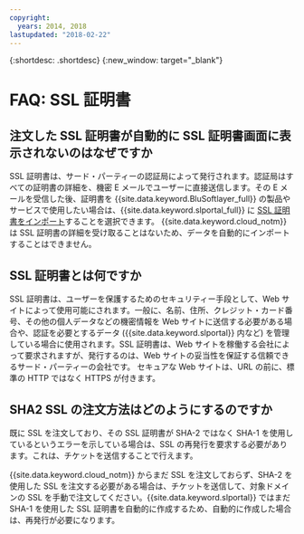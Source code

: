 ```yaml
---
copyright:
  years: 2014, 2018
lastupdated: "2018-02-22"
---
```


{:shortdesc: .shortdesc}
{:new_window: target="_blank"}

<a name="top"></a>
# FAQ: SSL 証明書

## 注文した SSL 証明書が自動的に SSL 証明書画面に表示されないのはなぜですか

SSL 証明書は、サード・パーティーの認証局によって発行されます。認証局はすべての証明書の詳細を、機密 E メールでユーザーに直接送信します。その E メールを受信した後、証明書を {{site.data.keyword.BluSoftlayer_full}} の製品やサービスで使用したい場合は、{{site.data.keyword.slportal_full}} に [SSL 証明書をインポート](import-ssl-certificate.html)することを選択できます。 {{site.data.keyword.cloud_notm}} は SSL 証明書の詳細を受け取ることはないため、データを自動的にインポートすることはできません。

## SSL 証明書とは何ですか

SSL 証明書は、ユーザーを保護するためのセキュリティー手段として、Web サイトによって使用可能にされます。一般に、名前、住所、クレジット・カード番号、その他の個人データなどの機密情報を Web サイトに送信する必要がある場合や、認証を必要とするデータ ({{site.data.keyword.slportal}} 内など) を管理している場合に使用されます。SSL 証明書は、Web サイトを稼働する会社によって要求されますが、発行するのは、Web サイトの妥当性を保証する信頼できるサード・パーティーの会社です。 セキュアな Web サイトは、URL の前に、標準の HTTP ではなく HTTPS が付きます。

## SHA2 SSL の注文方法はどのようにするのですか

既に SSL を注文しており、その SSL 証明書が SHA-2 ではなく SHA-1 を使用しているというエラーを示している場合は、SSL の再発行を要求する必要があります。これは、チケットを送信することで行えます。

{{site.data.keyword.cloud_notm}} からまだ SSL を注文しておらず、SHA-2 を使用した SSL を注文する必要がある場合は、チケットを送信して、対象ドメインの SSL を手動で注文してください。{{site.data.keyword.slportal}} ではまだ SHA-1 を使用した SSL 証明書を自動的に作成するため、自動的に作成した場合は、再発行が必要になります。

